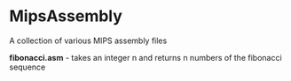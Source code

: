# MipsAssembly
A collection of various MIPS assembly files

**fibonacci.asm** - takes an integer n and returns n numbers of the fibonacci sequence
